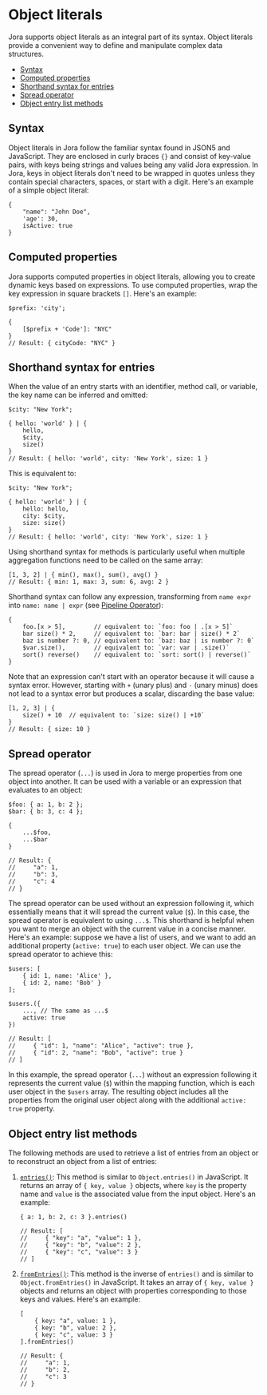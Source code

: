 # Object literals

Jora supports object literals as an integral part of its syntax. Object literals provide a convenient way to define and manipulate complex data structures.

- [Syntax](#syntax)
- [Computed properties](#computed-properties)
- [Shorthand syntax for entries](#shorthand-syntax-for-entries)
- [Spread operator](#spread-operator)
- [Object entry list methods](#object-entry-list-methods)

## Syntax

Object literals in Jora follow the familiar syntax found in JSON5 and JavaScript. They are enclosed in curly braces `{}` and consist of key-value pairs, with keys being strings and values being any valid Jora expression. In Jora, keys in object literals don't need to be wrapped in quotes unless they contain special characters, spaces, or start with a digit. Here's an example of a simple object literal:

```jora
{
    "name": "John Doe",
    'age': 30,
    isActive: true
}
```

## Computed properties

Jora supports computed properties in object literals, allowing you to create dynamic keys based on expressions. To use computed properties, wrap the key expression in square brackets `[]`. Here's an example:

```jora
$prefix: 'city';

{
    [$prefix + 'Code']: "NYC"
}
// Result: { cityCode: "NYC" }
```

## Shorthand syntax for entries

When the value of an entry starts with an identifier, method call, or variable, the key name can be inferred and omitted:

```jora
$city: "New York";

{ hello: 'world' } | {
    hello,
    $city,
    size()
}
// Result: { hello: 'world', city: 'New York', size: 1 }
```

This is equivalent to:

```jora
$city: "New York";

{ hello: 'world' } | {
    hello: hello,
    city: $city,
    size: size()
}
// Result: { hello: 'world', city: 'New York', size: 1 }
```

Using shorthand syntax for methods is particularly useful when multiple aggregation functions need to be called on the same array:

```jora
[1, 3, 2] | { min(), max(), sum(), avg() }
// Result: { min: 1, max: 3, sum: 6, avg: 2 }
```

Shorthand syntax can follow any expression, transforming from `name expr` into `name: name | expr` (see [Pipeline Operator](./operators.md#pipeline-operator)):

```jora
{
    foo.[x > 5],        // equivalent to: `foo: foo | .[x > 5]`
    bar size() * 2,     // equivalent to: `bar: bar | size() * 2`
    baz is number ?: 0, // equivalent to: `baz: baz | is number ?: 0`
    $var.size(),        // equivalent to: `var: var | .size()`
    sort() reverse()    // equivalent to: `sort: sort() | reverse()`
}
```

Note that an expression can't start with an operator because it will cause a syntax error. However, starting with `+` (unary plus) and `-` (unary minus) does not lead to a syntax error but produces a scalar, discarding the base value:

```jora
[1, 2, 3] | {
    size() + 10  // equivalent to: `size: size() | +10`
} 
// Result: { size: 10 }
```

## Spread operator

The spread operator (`...`) is used in Jora to merge properties from one object into another. It can be used with a variable or an expression that evaluates to an object:

```jora
$foo: { a: 1, b: 2 };
$bar: { b: 3, c: 4 };

{
    ...$foo,
    ...$bar
}

// Result: {
//     "a": 1,
//     "b": 3,
//     "c": 4
// }
```

The spread operator can be used without an expression following it, which essentially means that it will spread the current value (`$`). In this case, the spread operator is equivalent to using `...$`. This shorthand is helpful when you want to merge an object with the current value in a concise manner. Here's an example: suppose we have a list of users, and we want to add an additional property (`active: true`) to each user object. We can use the spread operator to achieve this:

```jora
$users: [
    { id: 1, name: 'Alice' },
    { id: 2, name: 'Bob' }
];

$users.({
    ..., // The same as ...$
    active: true
})

// Result: [
//     { "id": 1, "name": "Alice", "active": true },
//     { "id": 2, "name": "Bob", "active": true }
// ]
```

In this example, the spread operator (`...`) without an expression following it represents the current value (`$`) within the mapping function, which is each user object in the `$users` array. The resulting object includes all the properties from the original user object along with the additional `active: true` property.

## Object entry list methods

The following methods are used to retrieve a list of entries from an object or to reconstruct an object from a list of entries:

1. [`entries()`](./methods-builtin.md#entries): This method is similar to `Object.entries()` in JavaScript. It returns an array of `{ key, value }` objects, where `key` is the property name and `value` is the associated value from the input object. Here's an example:

    ```jora
    { a: 1, b: 2, c: 3 }.entries()

    // Result: [
    //     { "key": "a", "value": 1 },
    //     { "key": "b", "value": 2 },
    //     { "key": "c", "value": 3 }
    // ]
    ```

1. [`fromEntries()`](./methods-builtin.md#fromentries): This method is the inverse of `entries()` and is similar to `Object.fromEntries()` in JavaScript. It takes an array of `{ key, value }` objects and returns an object with properties corresponding to those keys and values. Here's an example:

    ```jora
    [
        { key: "a", value: 1 },
        { key: "b", value: 2 },
        { key: "c", value: 3 }
    ].fromEntries()

    // Result: {
    //     "a": 1,
    //     "b": 2,
    //     "c": 3
    // }
    ```
